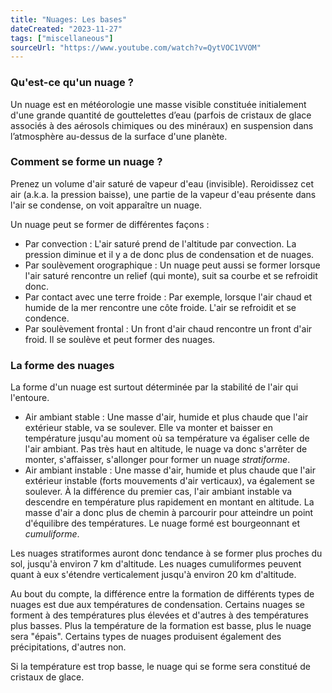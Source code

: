 ```yaml
---
title: "Nuages: Les bases"
dateCreated: "2023-11-27"
tags: ["miscellaneous"]
sourceUrl: "https://www.youtube.com/watch?v=QytVOC1VVOM"
---
```


### Qu'est-ce qu'un nuage ?

Un nuage est en météorologie une masse visible constituée initialement d'une grande quantité de gouttelettes d’eau (parfois de cristaux de glace associés à des aérosols chimiques ou des minéraux) en suspension dans l’atmosphère au-dessus de la surface d'une planète.

### Comment se forme un nuage ?

Prenez un volume d'air saturé de vapeur d'eau (invisible). Reroidissez cet air (a.k.a. la pression baisse), une partie de la vapeur d'eau présente dans l'air se condense, on voit apparaître un nuage.

Un nuage peut se former de différentes façons :

- Par convection : L'air saturé prend de l'altitude par convection. La pression diminue et il y a de donc plus de condensation et de nuages.
- Par soulèvement orographique : Un nuage peut aussi se former lorsque l'air saturé rencontre un relief (qui monte), suit sa courbe et se refroidit donc.
- Par contact avec une terre froide : Par exemple, lorsque l'air chaud et humide de la mer rencontre une côte froide. L'air se refroidit et se condence.
- Par soulèvement frontal : Un front d'air chaud rencontre un front d'air froid. Il se soulève et peut former des nuages.

### La forme des nuages

La forme d'un nuage est surtout déterminée par la stabilité de l'air qui l'entoure.

- Air ambiant stable : Une masse d'air, humide et plus chaude que l'air extérieur stable, va se soulever. Elle va monter et baisser en température jusqu'au moment où sa température va égaliser celle de l'air ambiant. Pas très haut en altitude, le nuage va donc s'arrêter de monter, s'affaisser, s'allonger pour former un nuage _stratiforme_.
- Air ambiant instable : Une masse d'air, humide et plus chaude que l'air extérieur instable (forts mouvements d'air verticaux), va également se soulever. À la différence du premier cas, l'air ambiant instable va descendre en température plus rapidement en montant en altitude. La masse d'air a donc plus de chemin à parcourir pour atteindre un point d'équilibre des températures. Le nuage formé est bourgeonnant et _cumuliforme_.

Les nuages stratiformes auront donc tendance à se former plus proches du sol, jusqu'à environ 7&nbsp;km d'altitude. Les nuages cumuliformes peuvent quant à eux s'étendre verticalement jusqu'à environ 20&nbsp;km d'altitude.

Au bout du compte, la différence entre la formation de différents types de nuages ​​est due aux températures de condensation. Certains nuages ​​se forment à des températures plus élevées et d'autres à des températures plus basses. Plus la température de la formation est basse, plus le nuage sera "épais". Certains types de nuages ​​produisent également des précipitations, d'autres non.

Si la température est trop basse, le nuage qui se forme sera constitué de cristaux de glace.

